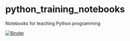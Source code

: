 
# python_training_notebooks

Notebooks for teaching Python programming

[![Binder](https://mybinder.org/badge_logo.svg)](https://mybinder.org/v2/gh/amole-arup/python_training_notebooks/main?urlpath=https%3A%2F%2Fgithub.com%2Famole-arup%2Fpython_training_notebooks%2Fblob%2Fmain%2Fnotebooks%2Ffunctional_python%2FFunctional_Python_1.ipynb)




